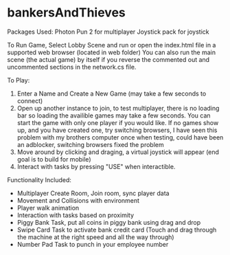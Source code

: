 # bankersAndThieves

Packages Used:
Photon Pun 2 for multiplayer
Joystick pack for joystick

To Run Game, Select Lobby Scene and run or open the index.html file in a supported web browser (located in web folder)
You can also run the main scene (the actual game) by itself if you reverse the commented out and uncommented sections in the network.cs file.

To Play:
1. Enter a Name and Create a New Game (may take a few seconds to connect)
2. Open up another instance to join, to test multiplayer, there is no loading bar so loading the availible games may take a few seconds. You can start the game with only one player if you would like.  If no games show up, and you have created one, try switching browsers, I have seen this problem with my brothers computer once when testing, could have been an adblocker, switching browsers fixed the problem
3. Move around by clicking and draging, a virtual joystick will appear (end goal is to build for mobile)
4. Interact with tasks by pressing "USE" when interactible.

Functionality Included:
- Multiplayer Create Room, Join room, sync player data
- Movement and Collisions with environment
- Player walk animation
- Interaction with tasks based on proximity
- Piggy Bank Task, put all coins in piggy bank using drag and drop
- Swipe Card Task to activate bank credit card (Touch and drag through the machine at the right speed and all the way through)
- Number Pad Task to punch in your employee number
